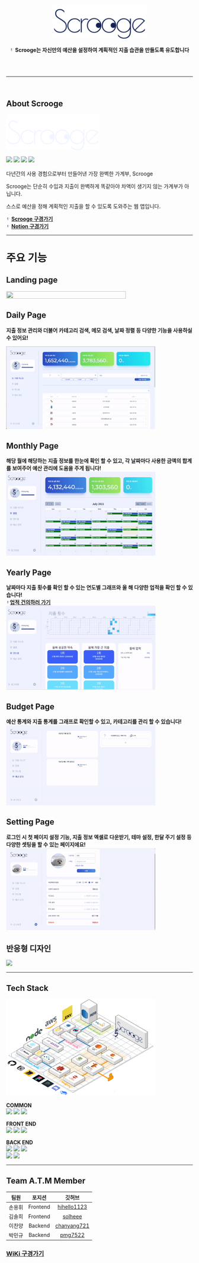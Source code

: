 <br>
<br>

<p align="center">
<img src="https://github.com/codestates/Scrooge-server/blob/master/Wiki_image/%E1%84%8E%E1%85%AC%E1%84%8C%E1%85%A9%E1%86%BC%E1%84%85%E1%85%A9%E1%84%80%E1%85%A9.png?raw=true" width="50%"><br><br>
<img src="https://github.com/codestates/Scrooge-server/blob/master/Wiki_image/%E1%84%83%E1%85%B5%E1%84%91%E1%85%A9%E1%86%AF%E1%84%90%E1%85%B3%20%E1%84%86%E1%85%A1%E1%84%89%E1%85%B3%E1%84%8F%E1%85%A9%E1%84%90%E1%85%B3%20%E1%84%8B%E1%85%B5%E1%84%86%E1%85%B5%E1%84%8C%E1%85%B5.png?raw=true" width="2%"> <strong>Scrooge는 자신만의 예산을 설정하여 계획적인 지출 습관을 만들도록 유도합니다</strong>
</p>

<br>
<br>

---

<br>

## About Scrooge
<img src="https://github.com/codestates/Scrooge-server/blob/master/Wiki_image/%E1%84%92%E1%85%B4%E1%86%AB%E1%84%85%E1%85%A9%E1%84%80%E1%85%A9.png?raw=true" width="50%"><br>

![](https://img.shields.io/badge/Project-Scrooge-blueviolet?style=for-the-badge)
![](https://img.shields.io/badge/Scrooge-Web-black?style=for-the-badge)
![](https://img.shields.io/badge/Scrooge-tablet-purple?style=for-the-badge)
![](https://img.shields.io/badge/Scrooge-mobile-%23D13212?style=for-the-badge)<br><br>
다년간의 사용 경험으로부터 만들어낸 가장 완벽한 가계부, Scrooge <br>

Scrooge는 단순히 수입과 지출이 완벽하게 똑같아야 차액이 생기지 않는 가계부가 아닙니다. <br>

스스로 예산을 정해 계획적인 지출을 할 수 있도록 도와주는 웹 앱입니다.<br>

<img src="https://github.com/codestates/Scrooge-server/blob/master/Wiki_image/%E1%84%83%E1%85%B5%E1%84%91%E1%85%A9%E1%86%AF%E1%84%90%E1%85%B3%20%E1%84%86%E1%85%A1%E1%84%89%E1%85%B3%E1%84%8F%E1%85%A9%E1%84%90%E1%85%B3%20%E1%84%8B%E1%85%B5%E1%84%86%E1%85%B5%E1%84%8C%E1%85%B5.png?raw=true" width="2%"> **[Scrooge 구경가기](https://scrooge.today)**<br>
<img src="https://github.com/codestates/Scrooge-server/blob/master/Wiki_image/%E1%84%83%E1%85%B5%E1%84%91%E1%85%A9%E1%86%AF%E1%84%90%E1%85%B3%20%E1%84%86%E1%85%A1%E1%84%89%E1%85%B3%E1%84%8F%E1%85%A9%E1%84%90%E1%85%B3%20%E1%84%8B%E1%85%B5%E1%84%86%E1%85%B5%E1%84%8C%E1%85%B5.png?raw=true" width="2%"> **[Notion 구경가기](https://codestates.notion.site/6-A-T-M-Scrooge-221b7dbe9ed84ce6a2d90a444061b99e)**

---
# 주요 기능

## Landing page <br>
<img src="https://github.com/codestates/Scrooge-server/blob/master/Wiki_image/%EB%9E%9C%EB%94%A9%ED%8E%98%EC%9D%B4%EC%A7%80.gif?raw=true" width="80%" height="80%">

## Daily Page <br>
**지출 정보 관리와 더불어 카테고리 검색, 메모 검색, 날짜 정렬 등 다양한 기능을 사용하실 수 있어요!** <br>

<img src="https://github.com/codestates/Scrooge-server/blob/master/Wiki_image/%E1%84%82%E1%85%A9%E1%84%89%E1%85%A7%E1%86%AB%E1%84%86%E1%85%AE%E1%86%AB%E1%84%89%E1%85%A5%20gif/Daily%20page/%E1%84%8C%E1%85%B5%E1%84%8E%E1%85%AE%E1%86%AF%20%E1%84%89%E1%85%A2%E1%86%BC%E1%84%89%E1%85%A5%E1%86%BC%20%E1%84%89%E1%85%AE%E1%84%8C%E1%85%A5%E1%86%BC%20%E1%84%89%E1%85%A1%E1%86%A8%E1%84%8C%E1%85%A6%20.gif?raw=true" width="80%">

## Monthly Page <br>
**해당 월에 해당하는 지출 정보를 한눈에 확인 할 수 있고, 각 날짜마다 사용한 금액의 합계를 보여주어 예산 관리에 도움을 주게 됩니다!** <br>
<img src="https://github.com/codestates/Scrooge-server/blob/master/Wiki_image/%E1%84%82%E1%85%A9%E1%84%89%E1%85%A7%E1%86%AB%E1%84%86%E1%85%AE%E1%86%AB%E1%84%89%E1%85%A5%20gif/Monthly%20page/%E1%84%8B%E1%85%AF%E1%86%AF%E1%84%87%E1%85%A7%E1%86%AF.gif?raw=true" width="80%">


## Yearly Page <br>
**날짜마다 지출 횟수를 확인 할 수 있는 연도별 그래프와 올 해 다양한 업적을 확인 할 수 있습니다!**<br>
<img src="https://github.com/codestates/Scrooge-server/blob/master/Wiki_image/%E1%84%83%E1%85%B5%E1%84%91%E1%85%A9%E1%86%AF%E1%84%90%E1%85%B3%20%E1%84%86%E1%85%A1%E1%84%89%E1%85%B3%E1%84%8F%E1%85%A9%E1%84%90%E1%85%B3%20%E1%84%8B%E1%85%B5%E1%84%86%E1%85%B5%E1%84%8C%E1%85%B5.png?raw=true" width="2%">**[업적 건의하러 가기](https://github.com/codestates/Scrooge-server/discussions)**<br>
<img src="https://github.com/codestates/Scrooge-server/blob/master/Wiki_image/%E1%84%82%E1%85%A9%E1%84%89%E1%85%A7%E1%86%AB%E1%84%86%E1%85%AE%E1%86%AB%E1%84%89%E1%85%A5%20gif/Yearly%20page/%E1%84%8B%E1%85%A7%E1%86%AB%E1%84%83%E1%85%A9%E1%84%87%E1%85%A7%E1%86%AF%E1%84%83%E1%85%A1%E1%84%89%E1%85%B5.gif?raw=true" width="80%">

## Budget Page <br>
**예산 통계와 지출 통계를 그래프로 확인할 수 있고, 카테고리를 관리 할 수 있습니다!**<br>
<img src="https://github.com/codestates/Scrooge-server/blob/master/Wiki_image/%EC%98%88%EC%82%B0.gif?raw=true" width="80%">

## Setting Page <br>
**로그인 시 첫 페이지 설정 기능, 지출 정보 엑셀로 다운받기, 테마 설정, 한달 주기 설정 등 다양한 셋팅을 할 수 있는 페이지에요!** <br>
<img src="https://github.com/codestates/Scrooge-server/blob/master/Wiki_image/%E1%84%82%E1%85%A9%E1%84%89%E1%85%A7%E1%86%AB%E1%84%86%E1%85%AE%E1%86%AB%E1%84%89%E1%85%A5%20gif/Setting%20page/%E1%84%8B%E1%85%A6%E1%86%A8%E1%84%89%E1%85%A6%E1%86%AF%E1%84%91%E1%85%A1%E1%84%8B%E1%85%B5%E1%86%AF%E1%84%83%E1%85%A1%E1%84%8B%E1%85%AE%E1%86%AB.gif?raw=true" width="80%">

## 반응형 디자인 <br>
<img src="https://github.com/codestates/Scrooge-server/blob/master/Wiki_image/%EB%B0%98%EC%9D%91%ED%98%95.gif?raw=true" width="80%">

---

## Tech Stack<br>
<img src="https://github.com/codestates/Scrooge-server/blob/master/Wiki_image/3D%E1%84%8B%E1%85%A1%E1%84%8F%E1%85%B5%E1%84%90%E1%85%A6%E1%86%A8%E1%84%8E%E1%85%A7.png?raw=true" width="80%" height="80%">

**COMMON**<br>
![](https://img.shields.io/badge/Common-Node-blue?style=for-the-badge&logoColor=white%22)
![](https://camo.githubusercontent.com/4eb7c1ee8e54ba42058a1329a0fe8104b33fa6953c65f317e29c231ede33226c/68747470733a2f2f696d672e736869656c64732e696f2f62616467652f434f4d4d4f4e2d50524554544945522d4637423933453f7374796c653d666f722d7468652d6261646765266c6f676f3d7072657474696572)
![](https://img.shields.io/badge/COMMON-Axios-red?style=for-the-badge)

**FRONT END** <br>
![](https://img.shields.io/badge/front-REACT-blue?style=for-the-badge&logo=react&logoColor=white%22)
![](https://camo.githubusercontent.com/adf0b94d6d328f18bc51dabd144eaeb0f09e12f9d5934535afa4dca91be58205/68747470733a2f2f696d672e736869656c64732e696f2f62616467652f46524f4e542d52454455582d707572706c653f7374796c653d666f722d7468652d6261646765266c6f676f3d7265647578)
![](https://img.shields.io/badge/front-scss-%23BF4080?style=for-the-badge&logo=Rudux&logoColor=white)<br>

**BACK END** <br>
![](https://camo.githubusercontent.com/f7be9e2ed888504c82a4a00ea8b1b927b5624721b7c2daf825ee1535c88bf286/68747470733a2f2f696d672e736869656c64732e696f2f62616467652f4241434b2d455850524553532d626c61636b3f7374796c653d666f722d7468652d6261646765266c6f676f3d65787072657373)
![](https://img.shields.io/badge/BACK-sequelize-blue?style=for-the-badge)
![](https://img.shields.io/badge/BACK-MySQL-99FFFF?style=for-the-badge&logo=mysql&logoColor=99FFFF%22)<br>
![](https://img.shields.io/badge/BACK-AWS-%23F8991D?style=for-the-badge&logoColor=white%22)
![](https://img.shields.io/badge/back-OAuth-%23002A7A?style=for-the-badge)

---

## Team A.T.M Member
| 팀원 | 포지션 | 깃허브 |
|:---:|:---:|:---:|
| 손용휘 | Frontend | [hihello1123](https://github.com/hihello1123)<br> |
| 김솔희 | Frontend | [solheee](https://github.com/solheee)<br> |
| 이찬양 | Backend | [chanyang721](https://github.com/chanyang721)<br> |
| 박민규 | Backend | [pmg7522](https://github.com/pmg7522)<br> |

### [WiKi 구경가기](https://github.com/codestates/Scrooge-server/wiki)
